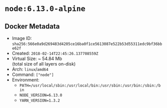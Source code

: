 # `node:6.13.0-alpine`

## Docker Metadata

- Image ID: `sha256:566e0a9d269483d4205ce16ba0f1ce5613087e522b53d55311edc9bf36bbe62f`
- Created: `2018-02-14T22:45:26.137708559Z`
- Virtual Size: ~ 54.84 Mb  
  (total size of all layers on-disk)
- Arch: `linux`/`amd64`
- Command: `["node"]`
- Environment:
  - `PATH=/usr/local/sbin:/usr/local/bin:/usr/sbin:/usr/bin:/sbin:/bin`
  - `NODE_VERSION=6.13.0`
  - `YARN_VERSION=1.3.2`
